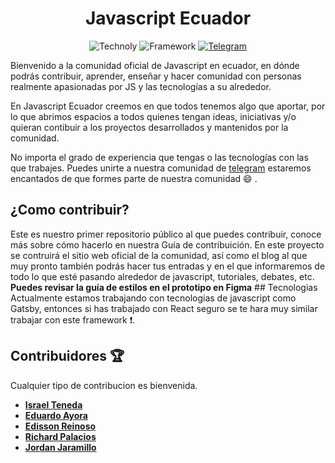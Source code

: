 <h1 align="center">Javascript Ecuador</h1>
<div align="center">

![Technoly](https://img.shields.io/badge/Main%20Tech-Gatsby-blueviolet)
![Framework](https://img.shields.io/badge/Framework-React%20JS-blue)
[![Telegram](https://img.shields.io/badge/Channel-Telegram-informational)](https://t.me/javascriptecuador)

</div>
Bienvenido a la comunidad oficial de Javascript en ecuador, en dónde podrás contribuir, aprender, enseñar y hacer comunidad con personas realmente apasionadas por JS y las tecnologías a su alrededor.

En Javascript Ecuador creemos en que todos tenemos algo que aportar, por lo que abrimos espacios a todos quienes tengan ideas, iniciativas y/o quieran contibuir a los proyectos desarrollados y mantenidos por la comunidad.

No importa el grado de experiencia que tengas o las tecnologías con las que trabajes. Puedes unirte a nuestra comunidad de [telegram](https://t.me/javascriptecuador) estaremos encantados de que formes parte de nuestra comunidad :smile: .

## ¿Como contribuir?

Este es nuestro primer repositorio público al que puedes contribuir, conoce más sobre cómo hacerlo en nuestra Guía de contribuición. En este proyecto se contruirá el sitio web oficial de la comunidad, así como el blog al que muy pronto también podrás hacer tus entradas y en el que informaremos de todo lo que esté pasando alrededor de javascript, tutoriales, debates, etc. **Puedes revisar la guía de estilos en el prototipo en Figma** ## Tecnologias Actualmente estamos trabajando con tecnologias de javascript como Gatsby, entonces si has trabajado con React seguro se te hara muy similar trabajar con este framework :exclamation:.

## Contribuidores :trophy:

Cualquier tipo de contribucion es bienvenida.

- **[Israel Teneda](https://github.com/israteneda)**
- **[Eduardo Ayora](https://github.com/EduardoAyora)**
- **[Edisson Reinoso](https://github.com/edzzn)**
- **[Richard Palacios](https://github.com/rpalaciosg)**
- **[Jordan Jaramillo](https://github.com/jordanrjcode)**
